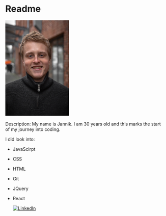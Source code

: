# Readme

<img src="IMG_9949.jpeg" alt="profilepic" width="200"/>


Description: My name is Jannik. I am 30 years old and this marks the start of my journey into coding.

I did look into:
- JavaScirpt
- CSS
- HTML
- Git
- JQuery
- React


	<a href="[https://www.linkedin.com/in/terrytangyuan](https://www.linkedin.com/in/jannik-uek%C3%B6tter-177a7019b/)"><img src="imgs/linkedin.svg" alt="LinkedIn"></a>

